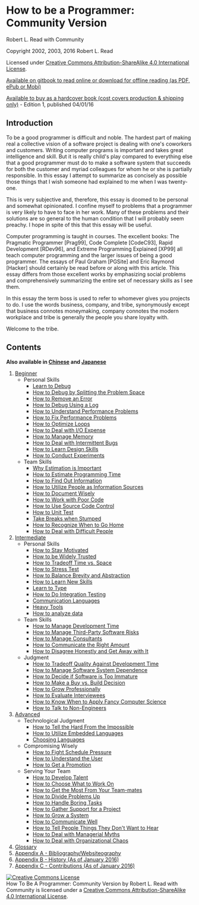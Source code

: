 # How to be a Programmer: Community Version
[//]: # (Version:1.1.0)
Robert L. Read with Community

Copyright 2002, 2003, 2016 Robert L. Read

Licensed under [Creative Commons Attribution-ShareAlike 4.0 International License](http://creativecommons.org/licenses/by-sa/4.0/).

[Available on gitbook to read online or download for offline reading (as PDF, ePub or Mobi)](https://www.gitbook.com/book/braydie/how-to-be-a-programmer/details)

[Available to buy as a hardcover book (cost covers production & shipping only)](http://www.blurb.com/b/6999069-how-to-be-a-programmer) - Edition 1, published 04/01/16

## Introduction
To be a good programmer is difficult and noble. The hardest part of making real a collective vision of a software project is dealing with one's coworkers and customers. Writing computer programs is important and takes great intelligence and skill. But it is really child's play compared to everything else that a good programmer must do to make a software system that succeeds for both the customer and myriad colleagues for whom he or she is partially responsible. In this essay I attempt to summarize as concisely as possible those things that I wish someone had explained to me when I was twenty-one.

This is very subjective and, therefore, this essay is doomed to be personal and somewhat opinionated. I confine myself to problems that a programmer is very likely to have to face in her work. Many of these problems and their solutions are so general to the human condition that I will probably seem preachy. I hope in spite of this that this essay will be useful.

Computer programming is taught in courses. The excellent books: The Pragmatic Programmer [Prag99], Code Complete [CodeC93], Rapid Development [RDev96], and Extreme Programming Explained [XP99] all teach computer programming and the larger issues of being a good programmer. The essays of Paul Graham [PGSite] and Eric Raymond [Hacker] should certainly be read before or along with this article. This essay differs from those excellent works by emphasizing social problems and comprehensively summarizing the entire set of necessary skills as I see them.

In this essay the term boss is used to refer to whomever gives you projects to do. I use the words business, company, and tribe, synonymously except that business connotes moneymaking, company connotes the modern workplace and tribe is generally the people you share loyalty with.

Welcome to the tribe.

## Contents

**Also available in [Chinese](zh/README.md) and [Japanese](jp/README.md)**

1. [Beginner](en/1-Beginner)
	- Personal Skills
		- [Learn to Debug](en/1-Beginner/Personal-Skills/01-Learn%20To%20Debug.md)
		- [How to Debug by Splitting the Problem Space](en/1-Beginner/Personal-Skills/02-How%20to%20Debug%20by%20Splitting%20the%20Problem%20Space.md)
		- [How to Remove an Error](en/1-Beginner/Personal-Skills/03-How%20to%20Remove%20an%20Error.md)
		- [How to Debug Using a Log](en/1-Beginner/Personal-Skills/04-How%20to%20Debug%20Using%20a%20Log.md)
		- [How to Understand Performance Problems](en/1-Beginner/Personal-Skills/05-How%20to%20Understand%20Performance%20Problems.md)
		- [How to Fix Performance Problems](en/1-Beginner/Personal-Skills/06-How%20to%20Fix%20Performance%20Problems.md)
		- [How to Optimize Loops](en/1-Beginner/Personal-Skills/07-How%20to%20Optimize%20Loops.md)
		- [How to Deal with I/O Expense](en/1-Beginner/Personal-Skills/08-How%20to%20Deal%20with%20IO%20Expense.md)
		- [How to Manage Memory](en/1-Beginner/Personal-Skills/09-How%20to%20Manage%20Memory.md)
		- [How to Deal with Intermittent Bugs](en/1-Beginner/Personal-Skills/10-How%20to%20Deal%20with%20Intermittent%20Bugs.md)
		- [How to Learn Design Skills](en/1-Beginner/Personal-Skills/11-How%20to%20Learn%20Design%20Skills.md)
		- [How to Conduct Experiments](en/1-Beginner/Personal-Skills/12-How%20to%20Conduct%20Experiments.md)
	- Team Skills
		- [Why Estimation is Important](en/1-Beginner/Team-Skills/01-Why%20Estimation%20is%20Important.md)
		- [How to Estimate Programming Time](en/1-Beginner/Team-Skills/02-How%20to%20Estimate%20Programming%20Time.md)
		- [How to Find Out Information](en/1-Beginner/Team-Skills/03-How%20to%20Find%20Out%20Information.md)
		- [How to Utilize People as Information Sources](en/1-Beginner/Team-Skills/04-How%20to%20Utilize%20People%20as%20Information%20Sources.md)
		- [How to Document Wisely](en/1-Beginner/Team-Skills/05-How%20to%20Document%20Wisely.md)
		- [How to Work with Poor Code](en/1-Beginner/Team-Skills/06-How%20to%20Work%20with%20Poor%20Code.md)
		- [How to Use Source Code Control](en/1-Beginner/Team-Skills/07-How%20to%20Use%20Source%20Code%20Control.md)
		- [How to Unit Test](en/1-Beginner/Team-Skills/08-How%20to%20Unit%20Test.md)
		- [Take Breaks when Stumped](en/1-Beginner/Team-Skills/09-Take%20Breaks%20when%20Stumped.md)
		- [How to Recognize When to Go Home](en/1-Beginner/Team-Skills/10-How%20to%20Recognize%20When%20to%20Go%20Home.md)
		- [How to Deal with Difficult People](en/1-Beginner/Team-Skills/11-How%20to%20Deal%20with%20Difficult%20People.md)
2. [Intermediate](en/2-Intermediate)
	- Personal Skills
		- [How to Stay Motivated](en/2-Intermediate/Personal-Skills/01-How%20to%20Stay%20Motivated.md)
		- [How to be Widely Trusted](en/2-Intermediate/Personal-Skills/02-How%20to%20be%20Widely%20Trusted.md)
		- [How to Tradeoff Time vs. Space](en/2-Intermediate/Personal-Skills/03-How%20to%20Tradeoff%20Time%20vs%20Space.md)
		- [How to Stress Test](en/2-Intermediate/Personal-Skills/04-How%20to%20Stress%20Test.md)
		- [How to Balance Brevity and Abstraction](en/2-Intermediate/Personal-Skills/05-How%20to%20Balance%20Brevity%20and%20Abstraction.md)
		- [How to Learn New Skills](en/2-Intermediate/Personal-Skills/06-How%20to%20Learn%20New%20Skills.md)
		- [Learn to Type](en/2-Intermediate/Personal-Skills/07-Learn%20to%20Type.md)
		- [How to Do Integration Testing](en/2-Intermediate/Personal-Skills/08-How%20to%20Do%20Integration%20Testing.md)
		- [Communication Languages](en/2-Intermediate/Personal-Skills/09-Communication%20Languages.md)
		- [Heavy Tools](en/2-Intermediate/Personal-Skills/10-Heavy%20Tools.md)
		- [How to analyze data](en/2-Intermediate/Personal-Skills/11-How%20to%20analyze%20data.md)
	- Team Skills
		- [How to Manage Development Time](en/2-Intermediate/Team-Skills/01-How%20to%20Manage%20Development%20Time.md)
		- [How to Manage Third-Party Software Risks](en/2-Intermediate/Team-Skills/02-How%20to%20Manage%20Third-Party%20Software%20Risks.md)
		- [How to Manage Consultants](en/2-Intermediate/Team-Skills/03-How%20to%20Manage%20Consultants.md)
		- [How to Communicate the Right Amount](en/2-Intermediate/Team-Skills/04-How%20to%20Communicate%20the%20Right%20Amount.md)
		- [How to Disagree Honestly and Get Away with It](en/2-Intermediate/Team-Skills/05-How%20to%20Disagree%20Honestly%20and%20Get%20Away%20with%20It.md)
	- Judgment
		- [How to Tradeoff Quality Against Development Time](en/2-Intermediate/Judgment/01-How%20to%20Tradeoff%20Quality%20Against%20Development%20Time.md)
		- [How to Manage Software System Dependence](en/2-Intermediate/Judgment/02-How%20to%20Manage%20Software%20System%20Dependence.md)
		- [How to Decide if Software is Too Immature](en/2-Intermediate/Judgment/03-How%20to%20Decide%20if%20Software%20is%20Too%20Immature.md)
		- [How to Make a Buy vs. Build Decision](en/2-Intermediate/Judgment/04-How%20to%20Make%20a%20Buy%20vs%20Build%20Decision.md)
		- [How to Grow Professionally](en/2-Intermediate/Judgment/05-How%20to%20Grow%20Professionally.md)
		- [How to Evaluate Interviewees](en/2-Intermediate/Judgment/06-How%20to%20Evaluate%20Interviewees.md)
		- [How to Know When to Apply Fancy Computer Science](en/2-Intermediate/Judgment/07-How%20to%20Know%20When%20to%20Apply%20Fancy%20Computer%20Science.md)
		- [How to Talk to Non-Engineers](en/2-Intermediate/Judgment/08-How%20to%20Talk%20to%20Non-Engineers.md)
3. [Advanced](en/3-Advanced)
	- Technological Judgment
		- [How to Tell the Hard From the Impossible](en/3-Advanced/Technical-Judgment/01-How%20to%20Tell%20the%20Hard%20From%20the%20Impossible.md)
		- [How to Utilize Embedded Languages](en/3-Advanced/Technical-Judgment/02-How%20to%20Utilize%20Embedded%20Languages.md)
		- [Choosing Languages](en/3-Advanced/Technical-Judgment/03-Choosing%20Languages.md)
	- Compromising Wisely
		- [How to Fight Schedule Pressure](en/3-Advanced/Compromising-Wisely/01-How%20to%20Fight%20Schedule%20Pressure.md)
		- [How to Understand the User](en/3-Advanced/Compromising-Wisely/02-How%20to%20Understand%20the%20User.md)
		- [How to Get a Promotion](en/3-Advanced/Compromising-Wisely/03-How%20to%20Get%20a%20Promotion.md)
	- Serving Your Team
		- [How to Develop Talent](en/3-Advanced/Serving-Your-Team/01-How%20to%20Develop%20Talent.md)
		- [How to Choose What to Work On](en/3-Advanced/Serving-Your-Team/02-How%20to%20Choose%20What%20to%20Work%20On.md)
		- [How to Get the Most From Your Team-mates](en/3-Advanced/Serving-Your-Team/03-How%20to%20Get%20the%20Most%20From%20Your%20Teammates.md)
		- [How to Divide Problems Up](en/3-Advanced/Serving-Your-Team/04-How%20to%20Divide%20Problems%20Up.md)
		- [How to Handle Boring Tasks](en/3-Advanced/Serving-Your-Team/05-How%20to%20Handle%20Boring%20Tasks.md)
		- [How to Gather Support for a Project](en/3-Advanced/Serving-Your-Team/06-How%20to%20Gather%20Support%20for%20a%20Project.md)
		- [How to Grow a System](en/3-Advanced/Serving-Your-Team/07-How%20to%20Grow%20a%20System.md)
		- [How to Communicate Well](en/3-Advanced/Serving-Your-Team/08-How%20to%20Communicate%20Well.md)
		- [How to Tell People Things They Don't Want to Hear](en/3-Advanced/Serving-Your-Team/09-How%20to%20Tell%20People%20Things%20They%20Don't%20Want%20to%20Hear.md)
		- [How to Deal with Managerial Myths](en/3-Advanced/Serving-Your-Team/10-How%20to%20Deal%20with%20Managerial%20Myths.md)
		- [How to Deal with Organizational Chaos](en/3-Advanced/Serving-Your-Team/11-How%20to%20Deal%20with%20Organizational%20Chaos.md)
4. [Glossary](en/GLOSSARY.md)
5. [Appendix A - Bibliography/Websiteography](en/5-Bibliography.md)
6. [Appendix B - History (As of January 2016)](en/6-History.md)
6. [Appendix C - Contributions (As of January 2016)](en/7-Contributions.md)


<a rel="license" href="http://creativecommons.org/licenses/by-sa/4.0/"><img alt="Creative Commons License" style="border-width:0" src="https://i.creativecommons.org/l/by-sa/4.0/88x31.png" /></a><br /><span xmlns:dct="http://purl.org/dc/terms/" href="http://purl.org/dc/dcmitype/Text" property="dct:title" rel="dct:type">How To Be A Programmer: Community Version</span> by <span xmlns:cc="http://creativecommons.org/ns#" property="cc:attributionName">Robert L. Read with Community</span> is licensed under a <a rel="license" href="http://creativecommons.org/licenses/by-sa/4.0/">Creative Commons Attribution-ShareAlike 4.0 International License</a>.
